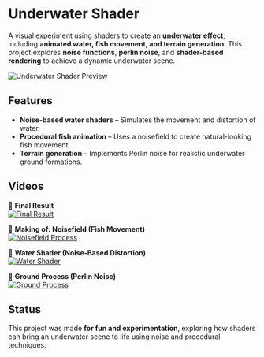 # Underwater Shader  

A visual experiment using shaders to create an **underwater effect**, including **animated water, fish movement, and terrain generation**. 
This project explores **noise functions**, **perlin noise**, and **shader-based rendering** to achieve a dynamic underwater scene.  

![Underwater Shader Preview](https://github.com/user-attachments/assets/88928fc9-5df8-407b-92b7-41209309fd1f)

## Features  

- **Noise-based water shaders** – Simulates the movement and distortion of water.  
- **Procedural fish animation** – Uses a noisefield to create natural-looking fish movement.  
- **Terrain generation** – Implements Perlin noise for realistic underwater ground formations.  

## Videos  

🎥 **Final Result**  
[![Final Result](https://img.youtube.com/vi/gZaqpyHgWFo/0.jpg)](https://youtu.be/gZaqpyHgWFo)  

🎥 **Making of: Noisefield (Fish Movement)**  
[![Noisefield Process](https://img.youtube.com/vi/v3UEb1hhRg0/0.jpg)](https://youtu.be/v3UEb1hhRg0)  

🎥 **Water Shader (Noise-Based Distortion)**  
[![Water Shader](https://img.youtube.com/vi/ElRa0iz8GG8/0.jpg)](https://youtu.be/ElRa0iz8GG8)  

🎥 **Ground Process (Perlin Noise)**  
[![Ground Process](https://img.youtube.com/vi/C9yS8aXwqeo/0.jpg)](https://youtu.be/C9yS8aXwqeo)  

## Status  

This project was made **for fun and experimentation**, exploring how shaders can bring an underwater scene to life using noise and procedural techniques. 

